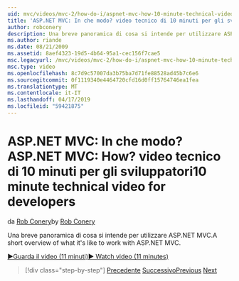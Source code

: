 ```yaml
---
uid: mvc/videos/mvc-2/how-do-i/aspnet-mvc-how-10-minute-technical-video-for-developers
title: 'ASP.NET MVC: In che modo? video tecnico di 10 minuti per gli sviluppatori | Microsoft Docs'
author: robconery
description: Una breve panoramica di cosa si intende per utilizzare ASP.NET MVC.
ms.author: riande
ms.date: 08/21/2009
ms.assetid: 8aef4323-19d5-4b64-95a1-cec156f7cae5
msc.legacyurl: /mvc/videos/mvc-2/how-do-i/aspnet-mvc-how-10-minute-technical-video-for-developers
msc.type: video
ms.openlocfilehash: 8c7d9c57007da3b75ba7d71fe88528ad45b7c6e6
ms.sourcegitcommit: 0f1119340e4464720cfd16d0ff15764746ea1fea
ms.translationtype: MT
ms.contentlocale: it-IT
ms.lasthandoff: 04/17/2019
ms.locfileid: "59421875"
---
```

# <a name="aspnet-mvc-how-10-minute-technical-video-for-developers"></a><span data-ttu-id="3ed3f-104">ASP.NET MVC: In che modo?</span><span class="sxs-lookup"><span data-stu-id="3ed3f-104">ASP.NET MVC: How?</span></span> <span data-ttu-id="3ed3f-105">video tecnico di 10 minuti per gli sviluppatori</span><span class="sxs-lookup"><span data-stu-id="3ed3f-105">10 minute technical video for developers</span></span>

<span data-ttu-id="3ed3f-106">da [Rob Conery](https://github.com/robconery)</span><span class="sxs-lookup"><span data-stu-id="3ed3f-106">by [Rob Conery](https://github.com/robconery)</span></span>

<span data-ttu-id="3ed3f-107">Una breve panoramica di cosa si intende per utilizzare ASP.NET MVC.</span><span class="sxs-lookup"><span data-stu-id="3ed3f-107">A short overview of what it's like to work with ASP.NET MVC.</span></span>

[<span data-ttu-id="3ed3f-108">&#9654;Guarda il video (11 minuti)</span><span class="sxs-lookup"><span data-stu-id="3ed3f-108">&#9654; Watch video (11 minutes)</span></span>](https://channel9.msdn.com/Blogs/ASP-NET-Site-Videos/aspnet-mvc-how-10-minute-technical-video-for-developers)

> [!div class="step-by-step"]
> <span data-ttu-id="3ed3f-109">[Precedente](why-aspnet-mvc-3-minute-overview-video-for-decision-makers.md)
> [Successivo](how-do-i-return-json-formatted-data-for-an-ajax-call-in-an-aspnet-mvc-web-application.md)</span><span class="sxs-lookup"><span data-stu-id="3ed3f-109">[Previous](why-aspnet-mvc-3-minute-overview-video-for-decision-makers.md)
[Next](how-do-i-return-json-formatted-data-for-an-ajax-call-in-an-aspnet-mvc-web-application.md)</span></span>
